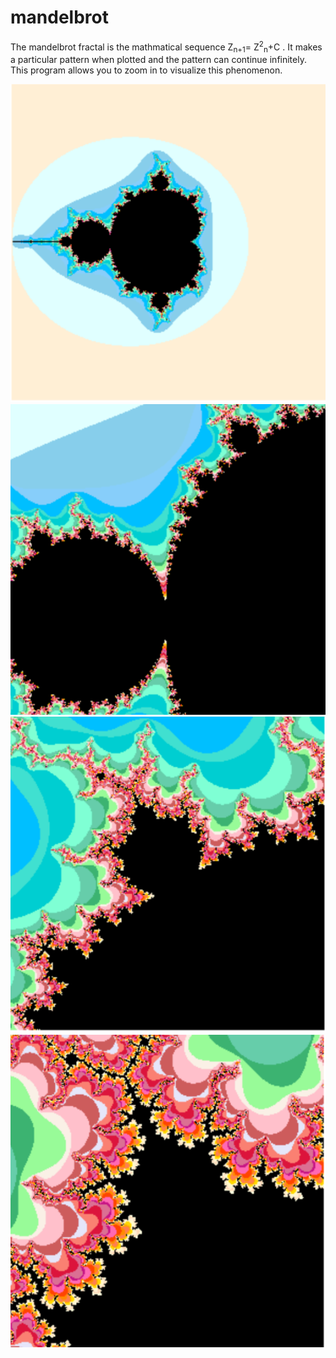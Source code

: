 # mandelbrot

The mandelbrot fractal is the mathmatical sequence Z<sub>n+1</sub>= Z<sup>2</sup><sub>n</sub>+C . It makes a particular pattern when plotted and the pattern can continue infinitely. This program allows you to zoom in to visualize this phenomenon.

<img src="images/fractal1.PNG" width="600">

<img src="images/fractal2.PNG" width="600">

<img src="images/fractal3.PNG" width="600">

<img src="images/fractal4.PNG" width="600">
